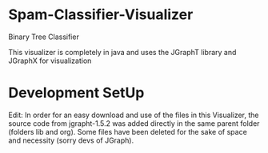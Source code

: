 # Spam-Classifier-Visualizer
Binary Tree Classifier

This visualizer is completely in java and uses the JGraphT library and JGraphX for visualization

# Development SetUp


Edit: In order for an easy download and use of the files in this Visualizer, the source code from jgrapht-1.5.2 was added directly in the same parent folder (folders lib and org). Some files have been deleted for the sake of space and necessity (sorry devs of JGraph). 


